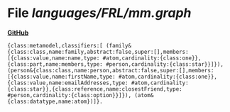 # File _languages/FRL/mm.graph_
**[GitHub](https://github.com/softlang/yas/blob/master/languages/FRL/mm.graph)**
```
{class:metamodel,classifiers:[ (family&{class:class,name:family,abstract:false,super:[],members:[{class:value,name:name,type: #atom,cardinality:{class:one}},{class:part,name:members,type: #person,cardinality:{class:star}}]}), (person&{class:class,name:person,abstract:false,super:[],members:[{class:value,name:firstName,type: #atom,cardinality:{class:one}},{class:value,name:emailAddresses,type: #atom,cardinality:{class:star}},{class:reference,name:closestFriend,type: #person,cardinality:{class:option}}]}), (atom&{class:datatype,name:atom})]}.
```
